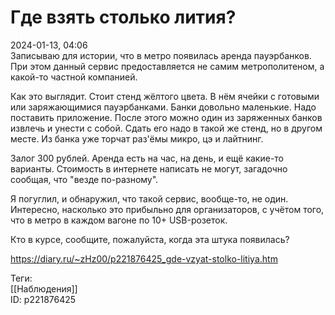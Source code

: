 Где взять столько лития?
=========================

   
 2024-01-13, 04:06   
  Записываю для истории, что в метро появилась аренда пауэрбанков. При этом данный сервис предоставляется не самим метрополитеном, а какой-то частной компанией.   
   
 Как это выглядит. Стоит стенд жёлтого цвета. В нём ячейки с готовыми или заряжающимися пауэрбанками. Банки довольно маленькие. Надо поставить приложение. После этого можно один из заряженных банков извлечь и унести с собой. Сдать его надо в такой же стенд, но в другом месте. Из банка уже торчат раз'ёмы микро, цэ и лайтнинг.   
   
 Залог 300 рублей. Аренда есть на час, на день, и ещё какие-то варианты. Стоимость в интернете написать не могут, загадочно сообщая, что "везде по-разному".   
   
 Я погуглил, и обнаружил, что такой сервис, вообще-то, не один. Интересно, насколько это прибыльно для организаторов, с учётом того, что в метро в каждом вагоне по 10+ USB-розеток.   
   
 Кто в курсе, сообщите, пожалуйста, когда эта штука появилась?   
    
 <https://diary.ru/~zHz00/p221876425_gde-vzyat-stolko-litiya.htm>   
   
 Теги:   
 [[Наблюдения]]   
 ID: p221876425